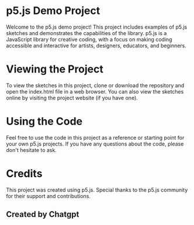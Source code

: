 # p5.js Demo Project
Welcome to the p5.js demo project! This project includes examples of p5.js sketches and demonstrates the capabilities of the library. p5.js is a JavaScript library for creative coding, with a focus on making coding accessible and interactive for artists, designers, educators, and beginners.

# Viewing the Project
To view the sketches in this project, clone or download the repository and open the index.html file in a web browser. You can also view the sketches online by visiting the project website (if you have one).

# Using the Code
Feel free to use the code in this project as a reference or starting point for your own p5.js projects. If you have any questions about the code, please don't hesitate to ask.

# Credits
This project was created using p5.js. Special thanks to the p5.js community for their support and contributions.

## Created by Chatgpt

